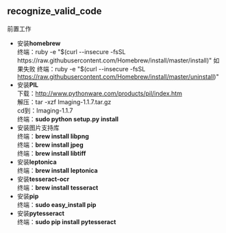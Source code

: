 ## recognize_valid_code
前置工作  
- 安装**homebrew**  
 	终端：ruby -e "$(curl --insecure -fsSL https://raw.githubusercontent.com/Homebrew/install/master/install)"  
	如果失败  
	终端：ruby -e "$(curl --insecure -fsSL https://raw.githubusercontent.com/Homebrew/install/master/uninstall)"  
- 安装**PIL**  
	下载：http://www.pythonware.com/products/pil/index.htm  
	解压：tar -xzf Imaging-1.1.7.tar.gz  
	cd到：Imaging-1.1.7  
	终端：**sudo python setup.py install**  
- 安装图片支持库  
	终端：**brew install libpng**  
	终端：**brew install jpeg**  
	终端：**brew install libtiff**  
- 安装**leptonica**  
	终端：**brew install leptonica**  
- 安装**tesseract-ocr**  
	终端：**brew install tesseract**  
- 安装**pip**  
	终端：**sudo easy_install pip**  
- 安装**pytesseract**  
	终端：**sudo pip install pytesseract**  